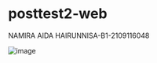 # posttest2-web
NAMIRA AIDA HAIRUNNISA-B1-2109116048

![image](https://user-images.githubusercontent.com/119801869/227739212-419023a7-d04a-4963-9dd8-81454981c12b.png)
